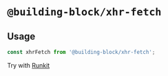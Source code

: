 # `@building-block/xhr-fetch`

## Usage

```javascript
const xhrFetch from '@building-block/xhr-fetch';
```

Try with [Runkit](https://npm.runkit.com/@building-block/xhr-fetch)
